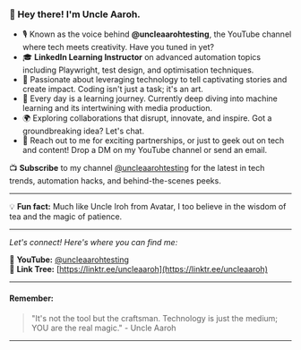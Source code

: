 ### 👋 Hey there! I'm Uncle Aaroh.

- 🎙️ Known as the voice behind **@uncleaarohtesting**, the YouTube channel where tech meets creativity. Have you tuned in yet?
- 🎓 **LinkedIn Learning Instructor** on advanced automation topics including Playwright, test design, and optimisation techniques.
- 🚀 Passionate about leveraging technology to tell captivating stories and create impact. Coding isn't just a task; it's an art.
- 🌱 Every day is a learning journey. Currently deep diving into machine learning and its intertwining with media production.
- 🌍 Exploring collaborations that disrupt, innovate, and inspire. Got a groundbreaking idea? Let's chat.
- 💌 Reach out to me for exciting partnerships, or just to geek out on tech and content! Drop a DM on my YouTube channel or send an email.

📺 **Subscribe** to my channel [@uncleaarohtesting](https://www.youtube.com/@uncleaarohtesting) for the latest in tech trends, automation hacks, and behind-the-scenes peeks.

---

💡 **Fun fact:** Much like Uncle Iroh from Avatar, I too believe in the wisdom of tea and the magic of patience.

---

*Let's connect! Here's where you can find me:*

📌 **YouTube:** [@uncleaarohtesting](https://www.youtube.com/@uncleaarohtesting)  
📌 **Link Tree:** [https://linktr.ee/uncleaaroh](https://linktr.ee/uncleaaroh)

---

#### Remember:
> "It's not the tool but the craftsman. Technology is just the medium; YOU are the real magic." - Uncle Aaroh

---

<!---
uncleaaroh/uncleaaroh is a ✨ special ✨ repository because its `README.md` (this file) appears on your GitHub profile.
You can click the Preview link to take a look at your changes.
--->

